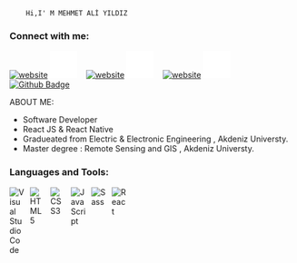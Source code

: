         Hi,I' M MEHMET ALİ YILDIZ
 
### Connect with me:

[![website](./img/globe-light.svg)](https://ecommarceappreact.netlify.app/#gh-light-mode-only)
[![website](./img/globe-dark.svg)](https://ecommarceappreact.netlify.app/#gh-dark-mode-only)
&nbsp;&nbsp;
[![website](./img/linkedin-light.svg)](https://www.linkedin.com/in/mehmet-aliii#gh-light-mode-only)
[![website](./img/linkedin-dark.svg)](https://www.linkedin.com/in/mehmet-aliii#gh-dark-mode-only)
&nbsp;&nbsp;
[![website](./img/instagram-light.svg)](https://www.instagram.com/maliyildiz__/#gh-light-mode-only)
[![website](./img/instagram-dark.svg)](https://www.instagram.com/maliyildiz__/#gh-dark-mode-only)
&nbsp;&nbsp;
[![Github Badge](https://img.shields.io/badge/-Github-000?style=quare&labelColor=000&logo=Github&logoColor=white&link=https://github.com/lckhndleup)](https://github.com/lckhndleup) 


ABOUT ME:

-  Software Developer
-  React JS & React Native
-  Gradueated from Electric & Electronic Engineering , Akdeniz Universty. 
-  Master degree : Remote Sensing and GIS , Akdeniz Universty.





### Languages and Tools:

<img align="left" alt="Visual Studio Code" width="26px" src="https://cdn.jsdelivr.net/gh/devicons/devicon/icons/vscode/vscode-original.svg" style="padding-right:10px;" />
<img align="left" alt="HTML5" width="26px" src="https://cdn.jsdelivr.net/gh/devicons/devicon/icons/html5/html5-original.svg" style="padding-right:10px;" />
<img align="left" alt="CSS3" width="26px" src="https://cdn.jsdelivr.net/gh/devicons/devicon/icons/css3/css3-original.svg" style="padding-right:10px;" />
<img align="left" alt="JavaScript" width="26px" src="https://cdn.jsdelivr.net/gh/devicons/devicon/icons/javascript/javascript-original.svg" style="padding-right:10px;" />
<img align="left" alt="Sass" width="26px" src="https://cdn.jsdelivr.net/gh/devicons/devicon/icons/sass/sass-original.svg" style="padding-right:10px;" />
<img align="left" alt="React" width="26px" src="https://cdn.jsdelivr.net/gh/devicons/devicon/icons/react/react-original.svg" style="padding-right:10px;" />








